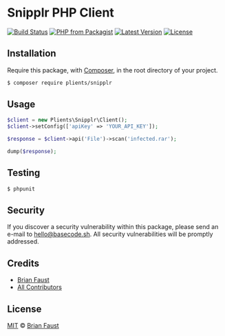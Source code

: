 # Snipplr PHP Client

[![Build Status](https://img.shields.io/travis/plients/Snipplr-PHP-Client/master.svg?style=flat-square)](https://travis-ci.org/plients/Snipplr-PHP-Client)
[![PHP from Packagist](https://img.shields.io/packagist/php-v/plients/snipplr.svg?style=flat-square)]()
[![Latest Version](https://img.shields.io/github/release/plients/Snipplr-PHP-Client.svg?style=flat-square)](https://github.com/plients/Snipplr-PHP-Client/releases)
[![License](https://img.shields.io/packagist/l/plients/Snipplr-PHP-Client.svg?style=flat-square)](https://packagist.org/packages/plients/Snipplr-PHP-Client)

## Installation

Require this package, with [Composer](https://getcomposer.org/), in the root directory of your project.

```bash
$ composer require plients/snipplr
```

## Usage

```php
$client = new Plients\Snipplr\Client();
$client->setConfig(['apiKey' => 'YOUR_API_KEY']);

$response = $client->api('File')->scan('infected.rar');

dump($response);
```

## Testing

``` bash
$ phpunit
```

## Security

If you discover a security vulnerability within this package, please send an e-mail to hello@basecode.sh. All security vulnerabilities will be promptly addressed.

## Credits

- [Brian Faust](https://github.com/faustbrian)
- [All Contributors](../../contributors)

## License

[MIT](LICENSE) © [Brian Faust](https://basecode.sh)
